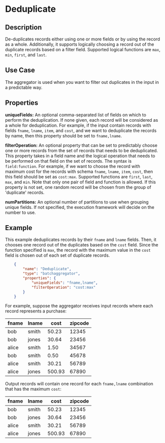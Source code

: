 # Deduplicate


Description
-----------
De-duplicates records either using one or more fields or by using the record as a whole. Additionally, it supports logically
choosing a record out of the duplicate records based on a filter field. Supported logical functions are `max`, `min`,
`first`, and `last`.

Use Case
--------
The aggregator is used when you want to filter out duplicates in the input in a predictable way.

Properties
----------
**uniqueFields:** An optional comma-separated list of fields on which to perform the deduplication. If none given, each 
record will be considered as a whole for deduplication. For example, if the input contain records with fields `fname`, 
`lname`, `item`, and `cost`, and we want to deduplicate the records by name, then this property should be set to 
`fname,lname`.

**filterOperation:** An optional property that can be set to predictably choose one or more records from the set of records
that needs to be deduplicated. This property takes in a field name and the logical operation that needs to be performed
on that field on the set of records. The syntax is `field:function`. For example, if we want to choose the record with
maximum cost for the records with schema `fname`, `lname`, `item`, `cost`, then this field should be set as `cost:max`.
Supported functions are `first`, `last`, `max`, and `min`. Note that only one pair of field and function is allowed.
If this property is not set, one random record will be chosen from the group of 'duplicate' records.

**numPartitions:** An optional number of partitions to use when grouping unique fields. If not specified, the execution
framework will decide on the number to use.

Example
-------
This example deduplicates records by their `fname` and `lname` fields. Then, it chooses one record out of the
duplicates based on the `cost` field. Since the function specified is `max`, the record with the maximum value in the
`cost` field is chosen out of each set of duplicate records.

```json
    {
        "name": "Deduplicate",
        "type": "batchaggregator",
        "properties": {
            "uniqueFields": "fname,lname",
            "filterOperation": "cost:max"
        }
    }
```

For example, suppose the aggregator receives input records where each record represents a purchase:

| fname  | lname   | cost   |  zipcode |
| ------ | ------- | ------ | -------- |
| bob    | smith   | 50.23  |  12345   |
| bob    | jones   | 30.64  |  23456   |
| alice  | smith   | 1.50   |  34567   |
| bob    | smith   | 0.50   |  45678   |
| alice  | smith   | 30.21  |  56789   |
| alice  | jones   | 500.93 |  67890   |
    

Output records will contain one record for each `fname,lname` combination that has the maximum `cost`:

| fname  | lname   | cost   |  zipcode |
| ------ | ------- | ------ | -------- |
| bob    | smith   | 50.23  |  12345   |
| bob    | jones   | 30.64  |  23456   |
| alice  | smith   | 30.21  |  56789   |
| alice  | jones   | 500.93 |  67890   |
